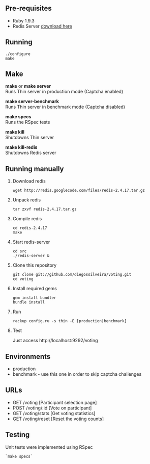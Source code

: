 Pre-requisites
--------------

* Ruby 1.9.3
* Redis Server [download here](http://redis.io/)

Running
-------

`./configure`  
`make`

Make
----

**make** or **make server**  
  Runs Thin server in production mode (Captcha enabled)

**make server-benchmark**  
	Runs Thin server in benchmark mode (Captcha disabled)

**make specs**  
	Runs the RSpec tests

**make kill**  
	Shutdowns Thin server

**make kill-redis**  
	Shutdowns Redis server

Running manually
----------------

1. Download redis

    `wget http://redis.googlecode.com/files/redis-2.4.17.tar.gz`

2. Unpack redis

    `tar zxvf redis-2.4.17.tar.gz`

3. Compile redis

    `cd redis-2.4.17`  
    `make`

4. Start redis-server

    `cd src`  
    `./redis-server &`

5. Clone this repository

	`git clone git://github.com/diegossilveira/voting.git`  
	`cd voting`

6. Install required gems

	`gem install bundler`  
	`bundle install`

7. Run

	`rackup config.ru -s thin -E [production|benchmark]`

8. Test

	Just access http://localhost:9292/voting

Environments
------------

* production
* benchmark - use this one in order to skip captcha challenges

URLs
----

* GET  /voting       [Participant selection page]
* POST /voting/:id   [Vote on participant]
* GET  /voting/stats [Get voting statistics]
* GET  /voting/reset [Reset the voting counts]

Testing
-------

Unit tests were implemented using RSpec

	`make specs`